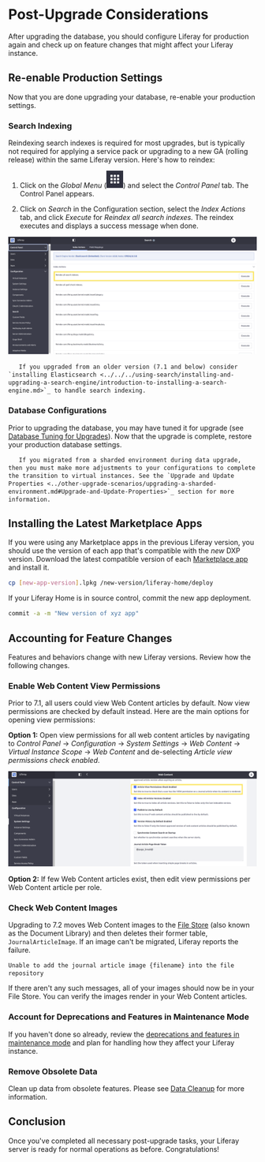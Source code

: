 # Post-Upgrade Considerations

After upgrading the database, you should configure Liferay for production again and check up on feature changes that might affect your Liferay instance.

## Re-enable Production Settings

Now that you are done upgrading your database, re-enable your production settings.

### Search Indexing

Reindexing search indexes is required for most upgrades, but is typically not required for applying a service pack or upgrading to a new GA (rolling release) within the same Liferay version. Here's how to reindex:

1. Click on the *Global Menu* (![Global Menu icon](./post-upgrade-considerations/images/01.png)) and select the *Control Panel* tab. The Control Panel appears.

1. Click on *Search* in the Configuration section, select the *Index Actions* tab, and click *Execute* for *Reindex all search indexes.* The reindex executes and displays a success message when done.

![You can reindex your search indexes in the Control Panel.](./post-upgrade-considerations/images/02.png)

```note::
   If you upgraded from an older version (7.1 and below) consider `installing Elasticsearch <../../../using-search/installing-and-upgrading-a-search-engine/introduction-to-installing-a-search-engine.md>`_ to handle search indexing.
```

### Database Configurations

Prior to upgrading the database, you may have tuned it for upgrade (see [Database Tuning for Upgrades](../upgrade-stability-and-performance/database-tuning-for-upgrades.md)). Now that the upgrade is complete, restore your production database settings.

```note::
   If you migrated from a sharded environment during data upgrade, then you must make more adjustments to your configurations to complete the transition to virtual instances. See the `Upgrade and Update Properties <../other-upgrade-scenarios/upgrading-a-sharded-environment.md#Upgrade-and-Update-Properties>`_ section for more information.
```

## Installing the Latest Marketplace Apps

If you were using any Marketplace apps in the previous Liferay version, you should use the version of each app that's compatible with the _new_ DXP version. Download the latest compatible version of each [Marketplace app](../../../system-administration/installing-and-managing-apps/installing-apps/downloading-apps.md) and install it.

```bash
cp [new-app-version].lpkg /new-version/liferay-home/deploy
```

If your Liferay Home is in source control, commit the new app deployment.

```bash
commit -a -m "New version of xyz app"
```

## Accounting for Feature Changes

Features and behaviors change with new Liferay versions. Review how the following changes.

### Enable Web Content View Permissions

Prior to 7.1, all users could view Web Content articles by default. Now view permissions are checked by default instead. Here are the main options for opening view permissions:

**Option 1:** Open view permissions for all web content articles by navigating to _Control Panel_ → _Configuration_ → _System Settings_ → _Web Content_ → _Virtual Instance Scope_ → _Web Content_ and de-selecting _Article view permissions check enabled_.

![Disable the permissions check for viewing web content by scrolling down in the Web Content menu in the System Settings.](./post-upgrade-considerations/images/03.png)

**Option 2:** If few Web Content articles exist, then edit view permissions per Web Content article per role.

### Check Web Content Images

Upgrading to 7.2 moves Web Content images to the [File Store](../../../system-administration/file-storage/configuring-file-storage.md) (also known as the Document Library) and then deletes their former table, `JournalArticleImage`. If an image can't be migrated, Liferay reports the failure.

```
Unable to add the journal article image {filename} into the file repository
```

If there aren't any such messages, all of your images should now be in your File Store. You can verify the images render in your Web Content articles.

### Account for Deprecations and Features in Maintenance Mode

If you haven't done so already, review the [deprecations and features in maintenance mode](../reference/maintenance-mode-and-deprecations-in-7-3.md) and plan for handling how they affect your Liferay instance.

### Remove Obsolete Data

Clean up data from obsolete features. Please see [Data Cleanup](../reference/data-cleanup.md) for more information.

## Conclusion

Once you've completed all necessary post-upgrade tasks, your Liferay server is ready for normal operations as before. Congratulations!
